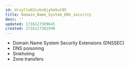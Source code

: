 ```yaml
---
id: drsyllo02ivbz8jyhm5ut95
title: Domain_Name_System_DNS_security
desc: ''
updated: 1716127309645
created: 1716127302590
---
```

- Domain Name System Security
Extensions (DNSSEC)
- DNS poisoning
- Sinkholing
- Zone transfers